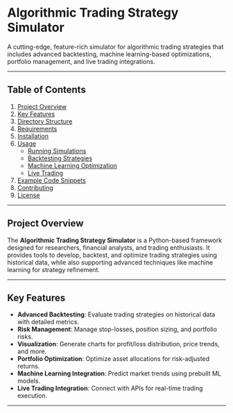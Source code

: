 # **Algorithmic Trading Strategy Simulator**

A cutting-edge, feature-rich simulator for algorithmic trading strategies that includes advanced backtesting, machine learning-based optimizations, portfolio management, and live trading integrations.

---

## **Table of Contents**

1. [Project Overview](#project-overview)  
2. [Key Features](#key-features)  
3. [Directory Structure](#directory-structure)  
4. [Requirements](#requirements)  
5. [Installation](#installation)  
6. [Usage](#usage)  
   - [Running Simulations](#running-simulations)  
   - [Backtesting Strategies](#backtesting-strategies)  
   - [Machine Learning Optimization](#machine-learning-optimization)  
   - [Live Trading](#live-trading)  
7. [Example Code Snippets](#example-code-snippets)  
8. [Contributing](#contributing)  
9. [License](#license)  

---

## **Project Overview**

The **Algorithmic Trading Strategy Simulator** is a Python-based framework designed for researchers, financial analysts, and trading enthusiasts. It provides tools to develop, backtest, and optimize trading strategies using historical data, while also supporting advanced techniques like machine learning for strategy refinement.

---

## **Key Features**

- **Advanced Backtesting**: Evaluate trading strategies on historical data with detailed metrics.  
- **Risk Management**: Manage stop-losses, position sizing, and portfolio risks.  
- **Visualization**: Generate charts for profit/loss distribution, price trends, and more.  
- **Portfolio Optimization**: Optimize asset allocations for risk-adjusted returns.  
- **Machine Learning Integration**: Predict market trends using prebuilt ML models.  
- **Live Trading Integration**: Connect with APIs for real-time trading execution.  

---
